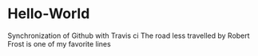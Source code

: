 # Hello-World
Synchronization of Github with Travis ci
The road less travelled by Robert Frost is one of my favorite lines
